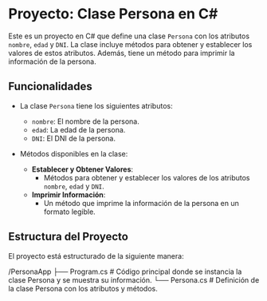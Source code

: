 # Proyecto: Clase Persona en C#

Este es un proyecto en C# que define una clase `Persona` con los atributos `nombre`, `edad` y `DNI`. La clase incluye métodos para obtener y establecer los valores de estos atributos. Además, tiene un método para imprimir la información de la persona.

## Funcionalidades

- La clase `Persona` tiene los siguientes atributos:
  - `nombre`: El nombre de la persona.
  - `edad`: La edad de la persona.
  - `DNI`: El DNI de la persona.

- Métodos disponibles en la clase:
  - **Establecer y Obtener Valores**:
    - Métodos para obtener y establecer los valores de los atributos `nombre`, `edad` y `DNI`.
  - **Imprimir Información**:
    - Un método que imprime la información de la persona en un formato legible.

## Estructura del Proyecto

El proyecto está estructurado de la siguiente manera:

/PersonaApp ├── Program.cs # Código principal donde se instancia la clase Persona y se muestra su información. └── Persona.cs # Definición de la clase Persona con los atributos y métodos.